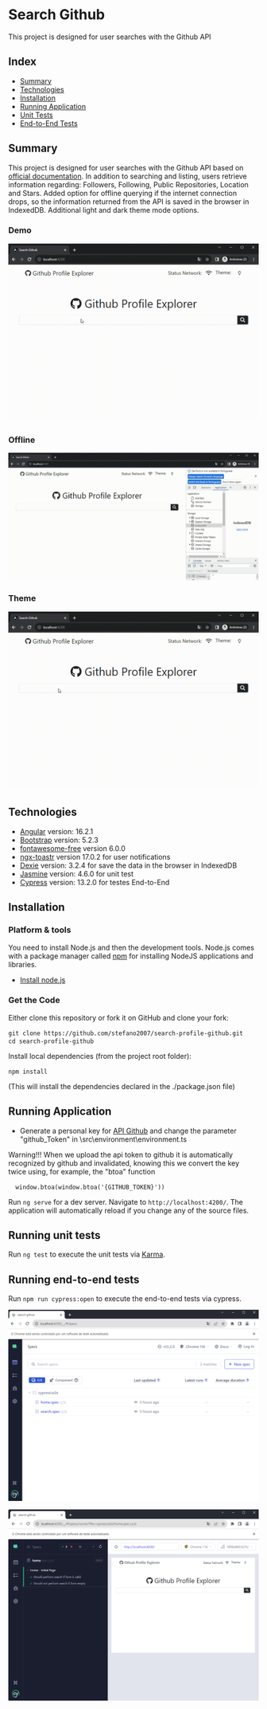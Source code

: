 # Search Github

This project is designed for user searches with the Github API

## Index
* [Summary](#summary)
* [Technologies](#technologies)
* [Installation](#installation)
* [Running Application](#running-application)
* [Unit Tests](#running-unit-tests)
* [End-to-End Tests](#running-end-to-end-tests)

## Summary
This project is designed for user searches with the Github API based on [official documentation](https://docs.github.com/pt/rest/).
In addition to searching and listing, users retrieve information regarding: Followers, Following, Public Repositories, Location and Stars.
Added option for offline querying if the internet connection drops, so the information returned from the API is saved in the browser in IndexedDB.
Additional light and dark theme mode options.

### Demo
![Demo](readme/demo.gif)

### Offline
![Offline](readme/offline.gif)

### Theme
![Theme](readme/theme.gif)

## Technologies
* [Angular](https://angular.io/) version: 16.2.1
* [Bootstrap](https://getbootstrap.com/) version: 5.2.3
* [fontawesome-free](https://fontawesome.com/) version 6.0.0
* [ngx-toastr](https://www.npmjs.com/package/ngx-toastr) version 17.0.2 for user notifications
* [Dexie](https://dexie.org/) version: 3.2.4 for save the data in the browser in IndexedDB
* [Jasmine](https://jasmine.github.io/) version: 4.6.0 for unit test
* [Cypress](https://docs.cypress.io/) version: 13.2.0 for testes End-to-End


## Installation
### Platform & tools

You need to install Node.js and then the development tools. Node.js comes with a package manager called [npm](http://npmjs.org) for installing NodeJS applications and libraries.
* [Install node.js](https://nodejs.org/) 

### Get the Code

Either clone this repository or fork it on GitHub and clone your fork:

```
git clone https://github.com/stefano2007/search-profile-github.git
cd search-profile-github
```

Install local dependencies (from the project root folder):
```
npm install
```
(This will install the dependencies declared in the ./package.json file)

## Running Application
* Generate a personal key for [API Github](https://docs.github.com/pt/authentication/keeping-your-account-and-data-secure/managing-your-personal-access-tokens) and change the parameter "github_Token" in \src\environment\environment.ts

Warning!!! When we upload the api token to github it is automatically recognized by github and invalidated, knowing this we convert the key twice using, for example, the "btoa" function 
```
  window.btoa(window.btoa('{GITHUB_TOKEN}'))
```

Run `ng serve` for a dev server. Navigate to `http://localhost:4200/`. The application will automatically reload if you change any of the source files.

## Running unit tests

Run `ng test` to execute the unit tests via [Karma](https://karma-runner.github.io).

## Running end-to-end tests 

Run `npm run cypress:open` to execute the end-to-end tests via cypress. 

![Crypress Initial Screen](readme/cypress-dashboard.png)

![Crypress Testing Screen](readme/cypress-run.png)
